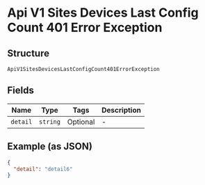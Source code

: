 
# Api V1 Sites Devices Last Config Count 401 Error Exception

## Structure

`ApiV1SitesDevicesLastConfigCount401ErrorException`

## Fields

| Name | Type | Tags | Description |
|  --- | --- | --- | --- |
| `detail` | `string` | Optional | - |

## Example (as JSON)

```json
{
  "detail": "detail6"
}
```


